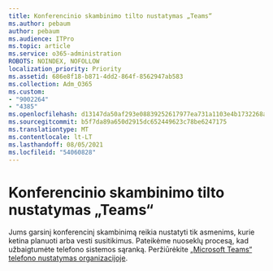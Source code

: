 ```yaml
---
title: Konferencinio skambinimo tilto nustatymas „Teams“
ms.author: pebaum
author: pebaum
ms.audience: ITPro
ms.topic: article
ms.service: o365-administration
ROBOTS: NOINDEX, NOFOLLOW
localization_priority: Priority
ms.assetid: 686e8f18-b871-4dd2-864f-8562947ab583
ms.collection: Adm_O365
ms.custom:
- "9002264"
- "4385"
ms.openlocfilehash: d13147da50af293e08839252617977ea731a1103e4b1732268aff645721d5f73
ms.sourcegitcommit: b5f7da89a650d2915dc652449623c78be6247175
ms.translationtype: MT
ms.contentlocale: lt-LT
ms.lasthandoff: 08/05/2021
ms.locfileid: "54060828"
---
```

# <a name="set-up-a-conferencing-bridge-for-teams"></a>Konferencinio skambinimo tilto nustatymas „Teams“

Jums garsinį konferencinį skambinimą reikia nustatyti tik asmenims, kurie ketina planuoti arba vesti susitikimus. Pateikėme nuoseklų procesą, kad užbaigtumėte telefono sistemos sąranką. Peržiūrėkite [„Microsoft Teams“ telefono nustatymas organizacijoje](https://docs.microsoft.com/MicrosoftTeams/phone-number-calling-plans/port-order-overview).
